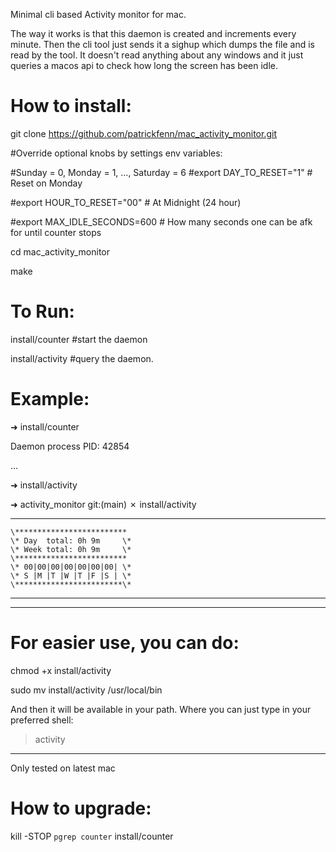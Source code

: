Minimal cli based Activity monitor for mac.

The way it works is that this daemon is created and increments every minute. Then the cli tool just sends it a sighup which dumps the file and is read by the tool. It doesn't read anything about any windows and it just queries a macos api to check how long the screen has been idle.


# How to install:

git clone https://github.com/patrickfenn/mac_activity_monitor.git

#Override optional knobs by settings env variables:

#Sunday = 0, Monday = 1, ..., Saturday = 6
#export DAY_TO_RESET="1" # Reset on Monday

#export HOUR_TO_RESET="00" # At Midnight (24 hour)

#export MAX_IDLE_SECONDS=600 # How many seconds one can be afk for until counter stops

cd mac_activity_monitor

make

# To Run:


install/counter #start the daemon

install/activity #query the daemon.

# Example:

➜  install/counter

Daemon process PID: 42854

...

➜  install/activity

➜  activity_monitor git:(main) ✗ install/activity

-----------------------------------------

```
\*************************
\* Day  total: 0h 9m     \*
\* Week total: 0h 9m     \*
\*************************
\* 00|00|00|00|00|00|00| \*
\* S |M |T |W |T |F |S | \*
\************************\*
```

-----------------------------------------

---

# For easier use, you can do:

chmod +x install/activity

sudo mv install/activity /usr/local/bin

And then it will be available in your path. Where you can just type in your preferred shell:

> activity

---

Only tested on latest mac

# How to upgrade:

kill -STOP `pgrep counter`
install/counter